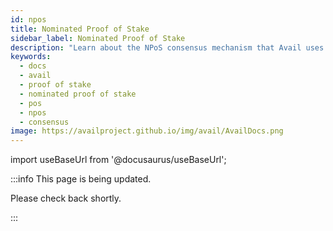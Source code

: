 ```yaml
---
id: npos
title: Nominated Proof of Stake
sidebar_label: Nominated Proof of Stake
description: "Learn about the NPoS consensus mechanism that Avail uses."
keywords:
  - docs
  - avail
  - proof of stake
  - nominated proof of stake
  - pos
  - npos
  - consensus
image: https://availproject.github.io/img/avail/AvailDocs.png
---
```

import useBaseUrl from '@docusaurus/useBaseUrl';

:::info This page is being updated.

Please check back shortly.

:::
